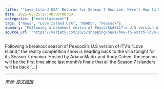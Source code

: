 ```yaml
---
title: "‘Love Island USA’ Returns for Season 7 Reunion: Here’s How to Stream the Special Episode Online"
date: 2025-08-25T17:40:00+08:00
categories: ["entertainment"]
tags: ["News", "Love Island USA", "NOADS", "Peacock"]
summary: "Following a breakout season of Peacock&#8217;s U.S version of ITV&#8217;s &#8220;Love Island,&#8221; the reality competition show is heading back to the villa tonight for its Season 7 reunion. Hosted "
source_url: "https://variety.com/2025/shopping/news/how-to-watch-love-island-usa-online-1235673263/"
---
```


Following a breakout season of Peacock&#8217;s U.S version of ITV&#8217;s &#8220;Love Island,&#8221; the reality competition show is heading back to the villa tonight for its Season 7 reunion. Hosted by Ariana Madix and Andy Cohen, the reunion will be the first time since last month&#8217;s finale that all the Season 7 islanders will be back [&#8230;]

---

*来源: [原文链接](https://variety.com/2025/shopping/news/how-to-watch-love-island-usa-online-1235673263/)*
